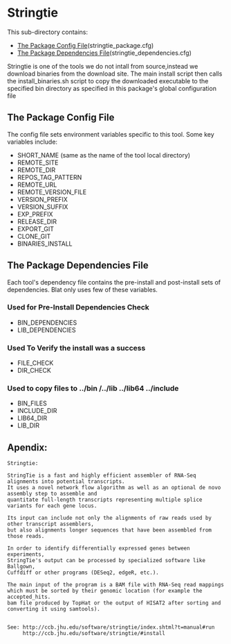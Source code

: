 # Stringtie

This sub-directory contains:
 - [The Package Config File](#the-package-config-file)(stringtie_package.cfg)
 - [The Package Dependencies File](#the-package-dependencies-file)(stringtie_dependencies.cfg)

Stringtie is one of the tools we do not intall from source,instead we download binaries from the download site.
The main install script then calls the install_binaries.sh script to copy the downloaded executable
to the specified bin directory as specified in this package's global configuration file


## The Package Config File 
The config file sets environment variables specific to this tool.
Some key variables include:

  - SHORT_NAME  (same as the name of the tool local directory)
  - REMOTE_SITE
  - REMOTE_DIR
  - REPOS_TAG_PATTERN
  - REMOTE_URL
  - REMOTE_VERSION_FILE
  - VERSION_PREFIX
  - VERSION_SUFFIX
  - EXP_PREFIX
  - RELEASE_DIR
  - EXPORT_GIT
  - CLONE_GIT
  - BINARIES_INSTALL
  
## The Package Dependencies File

Each tool's dependency file contains the pre-install and post-install sets of dependencies.
Blat only uses few of these variables.

### Used for Pre-Install Dependencies Check
  - BIN_DEPENDENCIES
  - LIB_DEPENDENCIES

### Used To Verify the install was a success
  - FILE_CHECK
  - DIR_CHECK

### Used to copy files to ../bin /../lib ../lib64 ../include 
  - BIN_FILES
  - INCLUDE_DIR
  - LIB64_DIR
  - LIB_DIR

## Apendix:


```
Stringtie:

StringTie is a fast and highly efficient assembler of RNA-Seq alignments into potential transcripts. 
It uses a novel network flow algorithm as well as an optional de novo assembly step to assemble and 
quantitate full-length transcripts representing multiple splice variants for each gene locus. 

Its input can include not only the alignments of raw reads used by other transcript assemblers, 
but also alignments longer sequences that have been assembled from those reads.

In order to identify differentially expressed genes between experiments,
StringTie's output can be processed by specialized software like Ballgown, 
Cuffdiff or other programs (DESeq2, edgeR, etc.).

The main input of the program is a BAM file with RNA-Seq read mappings 
which must be sorted by their genomic location (for example the accepted_hits.
bam file produced by TopHat or the output of HISAT2 after sorting and converting it using samtools). 


See: http://ccb.jhu.edu/software/stringtie/index.shtml?t=manual#run
     http://ccb.jhu.edu/software/stringtie/#install
```
  
